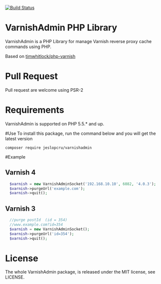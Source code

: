 [![Build Status](https://travis-ci.org/jeslopcru/VarnishAdmin.svg?branch=master)](https://travis-ci.org/jeslopcru/VarnishAdmin)
# VarnishAdmin PHP Library

VarnishAdmin is a PHP Library for manage Varnish reverse proxy cache commands using PHP.

Based on [timwhitlock/php-varnish](https://github.com/timwhitlock/php-varnish)

# Pull Request
Pull request are welcome using PSR-2

# Requirements

VarnishAdmin is supported on PHP 5.5.* and up.

#Use
To install this package, run the command below and you will get the latest version
```
composer require jeslopcru/varnishadmin
```


#Example

## Varnish 4
```php
  $varnish = new VarnishAdminSocket('192.168.10.10', 6082, '4.0.3');
  $varnish->purgeUrl('example.com');
  $varnish->quit();
```

## Varnish 3
```php
  //purge postId  (id = 354)
  //www.example.com?id=354
  $varnish = new VarnishAdminSocket();
  $varnish->purgeUrl('id=354');
  $varnish->quit();
```

# License

The whole VarnishAdmin package, is released under the MIT license, see LICENSE.

